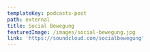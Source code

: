 ```yaml
---
templateKey: podcasts-post
path: external
title: Social Bewegung
featuredImage: /images/social-bewegung.jpg
link: 'https://soundcloud.com/socialbewegung'
---
```


